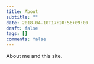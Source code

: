 ```yaml
---
title: About
subtitle: ""
date: 2018-04-10T17:20:56+09:00
draft: false
tags: []
comments: false
---
```


About me and this site.
